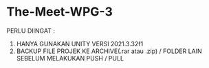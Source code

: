 # The-Meet-WPG-3
PERLU DIINGAT :
1. HANYA GUNAKAN UNITY VERSI 2021.3.32f1
2. BACKUP FILE PROJEK KE ARCHIVE(.rar atau .zip) / FOLDER LAIN SEBELUM MELAKUKAN PUSH / PULL
